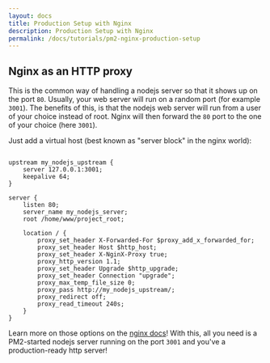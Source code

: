 ```yaml
---
layout: docs
title: Production Setup with Nginx
description: Production Setup with Nginx
permalink: /docs/tutorials/pm2-nginx-production-setup
---
```


## Nginx as an HTTP proxy

This is the common way of handling a nodejs server so that it shows up on the port `80`. Usually, your web server will run on a random port (for example `3001`). The benefits of this, is that the nodejs web server will run from a user of your choice instead of root. Nginx will then forward the `80` port to the one of your choice (here `3001`).

Just add a virtual host (best known as "server block" in the nginx world):

```nginx

upstream my_nodejs_upstream {
    server 127.0.0.1:3001;
    keepalive 64;
}

server {
    listen 80;
    server_name my_nodejs_server;
    root /home/www/project_root;
    
    location / {
    	proxy_set_header X-Forwarded-For $proxy_add_x_forwarded_for;
    	proxy_set_header Host $http_host;
    	proxy_set_header X-NginX-Proxy true;
    	proxy_http_version 1.1;
    	proxy_set_header Upgrade $http_upgrade;
    	proxy_set_header Connection "upgrade";
    	proxy_max_temp_file_size 0;
    	proxy_pass http://my_nodejs_upstream/;
    	proxy_redirect off;
    	proxy_read_timeout 240s;
    }
}

```

Learn more on those options on the [nginx docs](http://nginx.org/en/docs/http/websocket.html)! With this, all you need is a PM2-started nodejs server running on the port `3001` and you've a production-ready http server!
